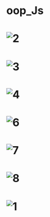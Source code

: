 # oop_Js
#  ![2](https://user-images.githubusercontent.com/18087611/56434641-3c529500-62f7-11e9-9a4c-4fd16051a147.JPG)
#  ![3](https://user-images.githubusercontent.com/18087611/56434642-3ceb2b80-62f7-11e9-81ad-40d93ebc9773.JPG)
#  ![4](https://user-images.githubusercontent.com/18087611/56434643-3ceb2b80-62f7-11e9-8e30-2e9178982261.JPG)
#  ![6](https://user-images.githubusercontent.com/18087611/56434644-3ceb2b80-62f7-11e9-851c-babca93ea713.JPG)
#  ![7](https://user-images.githubusercontent.com/18087611/56434645-3d83c200-62f7-11e9-954c-54e8b43717e1.JPG)
#  ![8](https://user-images.githubusercontent.com/18087611/56434646-3d83c200-62f7-11e9-8b6c-a043d7a2ba09.JPG)
#  ![1](https://user-images.githubusercontent.com/18087611/56434647-3e1c5880-62f7-11e9-9cf6-d868d0b81c8d.JPG)
